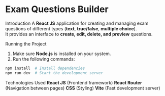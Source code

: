 # Exam Questions Builder

Introduction
A **React JS** application for creating and managing exam questions of different types (**text**, **true/false**, **multiple choice**).  
It provides an interface to **create, edit, delete, and preview** questions.

Running the Project

1. Make sure **Node.js** is installed on your system.
2. Run the following commands:

```sh
npm install  # Install dependencies
npm run dev  # Start the development server
```

Technologies Used
**React JS** (Frontend framework)
**React Router** (Navigation between pages)
**CSS** (Styling)
**Vite** (Fast development server)
